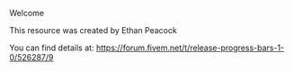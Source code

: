 Welcome

This resource was created by Ethan Peacock

You can find details at: https://forum.fivem.net/t/release-progress-bars-1-0/526287/9
